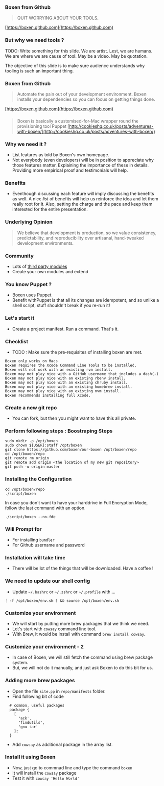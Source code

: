 ### Boxen from Github

> QUIT WORRYING ABOUT YOUR TOOLS.

[https://boxen.github.com](https://boxen.github.com)


### But why we need tools ?


TODO: Write something for this slide. We are artist. Lest, we are humans. We are where we are cause of tool. May be a video. May be quotation.

The objective of this slide is to make sure audience understands why tooling is such an important thing.


### Boxen from Github

> Automate the pain out of your development environment. Boxen installs your dependencies so you can focus on getting things done.

[https://boxen.github.com](https://boxen.github.com)

###

> Boxen is basically a customised-for-Mac wrapper round the provisioning tool Puppet
[http://cookieshq.co.uk/posts/adventures-with-boxen/](http://cookieshq.co.uk/posts/adventures-with-boxen/)

### Why we need it ?

* List features as told by Boxen's own homepage.
* Not everybody (even developers) will be in position to appreciate why those features matter. Explaining the importance of these in details. Providing more empirical proof and testimonials will help.

### Benefits

* Eventhough discussing each feature will imply discussing the benefits as well. A nice *list* of benefits will help us reinforce the idea and let them really root for it. Also, setting the charge and the pace and keep them interested for the entire presentation.

### Underlying Opinion

> We believe that development is production, so we value consistency, predictability, and reproducibility over artisanal, hand-tweaked development environments.

###  Community

* Lots of [third party modules](https://github.com/boxen)
* Create your own modules and extend

### You know Puppet ?

* Boxen uses [Puppet](https://puppetlabs.com/)
* Benefit withPuppet is that all its changes are idempotent, and so unlike a shell script, stuff shouldn't break if you re-run it!


### Let's start it

* Create a project manifest. Run a command. That's it.

### Checklist

* TODO : Make sure the pre-requisites of installing boxen are met.
```
Boxen only works on Macs
Boxen requires the Xcode Command Line Tools to be installed.
Boxen will not work with an existing rvm install.
Boxen may not play nice with a GitHub username that includes a dash(-)
Boxen may not play nice with an existing rbenv install.
Boxen may not play nice with an existing chruby install.
Boxen may not play nice with an existing homebrew install.
Boxen may not play nice with an existing nvm install.
Boxen recommends installing full Xcode.
```


### Create a new git repo

* You can fork, but then you might want to have this all private.


### Perform following steps : Boostraping Steps

```
sudo mkdir -p /opt/boxen
sudo chown ${USER}:staff /opt/boxen
git clone https://github.com/boxen/our-boxen /opt/boxen/repo
cd /opt/boxen/repo
git remote rm origin
git remote add origin <the location of my new git repository>
git push -u origin master
```

### Installing the Configuration

```
cd /opt/boxen/repo
./script/boxen
```

In case you don't want to have your harddrive in Full Encryption Mode, follow the last command with an option.

```
./script/boxen --no-fde
```

### Will Prompt for
* For installing ```bundler```
* For Github username and password

### Installation will take time
* There will be lot of the things that will be downloaded. Have a coffee !

### We need to update our shell config

* Update ```~/.bashrc``` or ```~/.zshrc``` or ```~/.profile``` with ...

```
[ -f /opt/boxen/env.sh ] && source /opt/boxen/env.sh
```

### Customize your environment

* We will start by putting more brew packages that we think we need.
* Let's start with ```cowsay``` command line tool.
* With Brew, it would be install with command ```brew install cowsay```.

### Customize your environment - 2
* In case of Boxen, we will still fetch the command using brew package system.
* But, we will not do it manually, and just ask Boxen to do this bit for us.


### Adding more brew packages
* Open the file ```site.pp``` in ```repo/manifests``` folder.
* Find following bit of code
```
  # common, useful packages
  package {
    [
      'ack',
      'findutils',
      'gnu-tar'
    ]:
  }

```
* Add ```cowsay``` as additional package in the array list.

### Install it using Boxen
* Now, just go to commnad line and type the command ```boxen```
* It will install the ```cowsay``` package
* Test it with ```cowsay 'Hello World'```